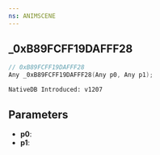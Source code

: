 ```yaml
---
ns: ANIMSCENE
---
```

## _0xB89FCFF19DAFFF28

```c
// 0xB89FCFF19DAFFF28
Any _0xB89FCFF19DAFFF28(Any p0, Any p1);
```

```
NativeDB Introduced: v1207
```

## Parameters
* **p0**:
* **p1**:
